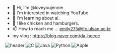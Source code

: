 - 👋 Hi, I’m @loveyoujennie
- 👀 I'm interested in watching YouTube.
- 🌱 I'm learning about ai.
- 💞️ I like chicken and hamburgers.
- 📫 How to reach me ... emily275@itc.ulsan.ac.kr
-  my vlog : https://blog.naver.com/da-heeee
<!---
loveyoujennie/loveyoujennie is a ✨ special ✨ repository because its `README.md` (this file) appears on your GitHub profile.
You can click the Preview link to take a look at your changes.
--->
![header](https://capsule-render.vercel.app/api?type=wave&color=auto&height=300&section=header&text=다희의깃허브%20다희&fontSize=90)
![C](https://img.shields.io/badge/c-%2300599C.svg?style=for-the-badge&logo=c&logoColor=white)
![Java](https://img.shields.io/badge/java-%23ED8B00.svg?style=for-the-badge&logo=java&logoColor=white)
![Python](https://img.shields.io/badge/python-3670A0?style=for-the-badge&logo=python&logoColor=ffdd54)
![Apple](https://img.shields.io/badge/Apple-%23000000.svg?style=for-the-badge&logo=apple&logoColor=white)
